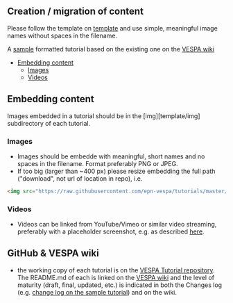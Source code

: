 
## Creation / migration of content 

Please follow the template on [template](template) and use simple, meaningful image names without spaces in the filename.

A [sample](sample) formatted tutorial based on the existing one on the [VESPA wiki](https://voparis-confluence.obspm.fr/pages/viewpage.action?pageId=564111)

* [Embedding content](#Embedding-content)
  * [Images](#Images)
  * [Videos](#Videos)

##  Embedding content
Images embedded in a tutorial should be in the [img][template/img] subdirectory of each tutorial.

### Images
* Images should be embedde with meaningful, short names and no spaces in the filename. Format preferably PNG or JPEG. 
* If too big (larger than ~400 px) please resize embedding the full path ("download", not url of location in repo), i.e.

```html
<img src="https://raw.githubusercontent.com/epn-vespa/tutorials/master/template/img/1.png" width="400">
```
### Videos 
* Videos can be linked from YouTube/Vimeo or similar video streaming, preferably with a placeholder screenshot, e.g. as described [here](http://stackoverflow.com/questions/4279611/how-to-embed-a-video-into-github-readme-md).

## GitHub & VESPA wiki
* the working copy of each tutorial is on the [VESPA Tutorial repository](https://github.com/epn-vespa/tutorials). The README.md of each is linked on the [VESPA wiki](http://discussions.europlanet-vespa.eu/) and the level of maturity (draft, final, updated, etc.) is indicated in both the Changes log (e.g. [change log on the sample tutorial](https://github.com/epn-vespa/tutorials/tree/master/template#change-log)) and on the wiki.
